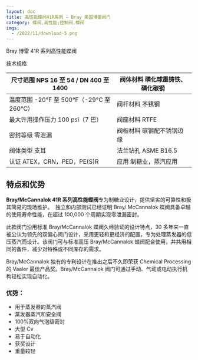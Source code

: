```yaml
---
layout: doc
title: 高性能蝶阀41R系列 – Bray 美国博雷阀门
category: 蝶阀,高性能;控制阀,蝶阀
imgs:
  - /2022/11/download-5.png
---
```


Bray 博雷 41R 系列高性能蝶阀

技术规格

| 尺寸范围 NPS 16 至 54 / DN 400 至 1400     | 阀体材料 磷化球墨铸铁、磷化碳钢 |
| ------------------------------------------ | ------------------------------- |
| 温度范围 \-20°F 至 500°F（-29°C 至 260°C） | 阀杆材料 不锈钢                 |
| 最大许用操作压力 100 psi（7 巴）           | 阀座材料 RTFE                   |
| 密封等级 零泄漏                            | 阀板材料 碳钢配不锈钢边缘       |
| 阀体类型 支耳                              | 法兰钻孔 ASME B16.5             |
| 认证 ATEX，CRN，PED，PE(S)R                | 应用 制糖业，蒸汽应用           |

## 特点和优势

**Bray/McCannalok 41R 系列高性能蝶阀**专为制糖业设计，提供坚实的可靠性和极其简易的现场维护。  独立和内部测试已经证明 Bray/ McCannalok 蝶阀具备卓越的使用寿命性能，在超过 100,000 个周期实现零泄漏密封。

此款阀门沿用标准 Bray/McCannalok 蝶阀久经验证的设计特点，30 多年来一直被公认为领先的双偏心阀门设计，采用更轻和更经济的配置，专为处理蒸发器的低压蒸汽而设计。该阀门可与标准高压 Bray/McCannalok 蝶阀配合使用，并共用相同的备件，减少对特殊或不同库存的需求。

Bray/McCannalok 独有的专利设计在推出之后不久即荣获 Chemical Processing 的 Vaaler 最佳产品奖。Bray/McCannalok 阀门可通过手动、气动或电动执行机构轻松实现自动化。

### 优势：

- 用于蒸发器的蒸汽阀
- 蒸发器蒸汽和安全阀
- 100%双向气泡级密封
- 大型 Cv
- 易于自动化
- 获奖设计
- 重量较轻
